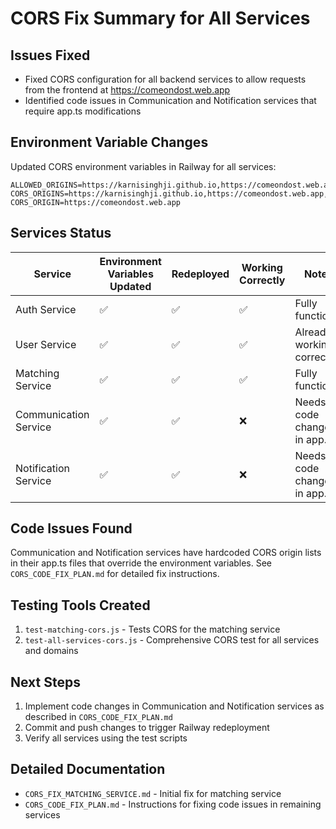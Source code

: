 # CORS Fix Summary for All Services

## Issues Fixed
- Fixed CORS configuration for all backend services to allow requests from the frontend at https://comeondost.web.app
- Identified code issues in Communication and Notification services that require app.ts modifications

## Environment Variable Changes
Updated CORS environment variables in Railway for all services:
```
ALLOWED_ORIGINS=https://karnisinghji.github.io,https://comeondost.web.app,https://comeondost.netlify.app,http://localhost:5173
CORS_ORIGINS=https://karnisinghji.github.io,https://comeondost.web.app,https://comeondost.netlify.app,http://localhost:5173
CORS_ORIGIN=https://comeondost.web.app
```

## Services Status

| Service | Environment Variables Updated | Redeployed | Working Correctly | Notes |
|---------|------------------------------|------------|-------------------|-------|
| Auth Service | ✅ | ✅ | ✅ | Fully functional |
| User Service | ✅ | ✅ | ✅ | Already working correctly |
| Matching Service | ✅ | ✅ | ✅ | Fully functional |
| Communication Service | ✅ | ✅ | ❌ | Needs code changes in app.ts |
| Notification Service | ✅ | ✅ | ❌ | Needs code changes in app.ts |

## Code Issues Found
Communication and Notification services have hardcoded CORS origin lists in their app.ts files that override the environment variables. See `CORS_CODE_FIX_PLAN.md` for detailed fix instructions.

## Testing Tools Created
1. `test-matching-cors.js` - Tests CORS for the matching service
2. `test-all-services-cors.js` - Comprehensive CORS test for all services and domains

## Next Steps
1. Implement code changes in Communication and Notification services as described in `CORS_CODE_FIX_PLAN.md`
2. Commit and push changes to trigger Railway redeployment
3. Verify all services using the test scripts

## Detailed Documentation
- `CORS_FIX_MATCHING_SERVICE.md` - Initial fix for matching service
- `CORS_CODE_FIX_PLAN.md` - Instructions for fixing code issues in remaining services